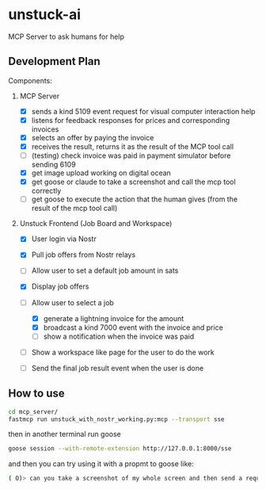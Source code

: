 # unstuck-ai
MCP Server to ask humans for help

## Development Plan

Components:

1. MCP Server

    - [x] sends a kind 5109 event request for visual computer interaction help
    - [x] listens for feedback responses for prices and corresponding invoices
    - [x] selects an offer by paying the invoice
    - [x] receives the result, returns it as the result of the MCP tool call
    - [ ] (testing) check invoice was paid in payment simulator before sending 6109
    - [x] get image upload working on digital ocean
    - [x] get goose or claude to take a screenshot and call the mcp tool correctly
    - [ ] get goose to execute the action that the human gives (from the result of the mcp tool call)

2. Unstuck Frontend (Job Board and Workspace)
    - [x] User login via Nostr
    - [x] Pull job offers from Nostr relays
    - [ ] Allow user to set a default job amount in sats
    - [x] Display job offers
    - [ ] Allow user to select a job
        - [x] generate a lightning invoice for the amount
        - [x] broadcast a kind 7000 event with the invoice and price
        - [ ] show a notification when the invoice was paid
    - [ ] Show a workspace like page for the user to do the work
    - [ ] Send the final job result event when the user is done

 
 ## How to use

 ```bash
 cd mcp_server/
 fastmcp run unstuck_with_nostr_working.py:mcp --transport sse
 ```

 then in another terminal run goose

 ```bash
 goose session --with-remote-extension http://127.0.0.1:8000/sse
 ```

and then you can try using it with a propmt to goose like:

```bash
( O)> can you take a screenshot of my whole screen and then send a request using unstuck helper tool to ask a human what icon I can click to open firefox?
```